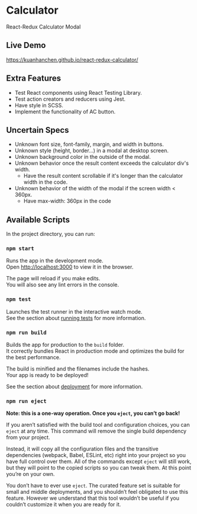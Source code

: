# Calculator

React-Redux Calculator Modal

## Live Demo

https://kuanhanchen.github.io/react-redux-calculator/

## Extra Features

- Test React components using React Testing Library.
- Test action creators and reducers using Jest.
- Have style in SCSS.
- Implement the functionality of AC button.

## Uncertain Specs

- Unknown font size, font-family, margin, and width in buttons.
- Unknown style (height, border...) in a modal at desktop screen.
- Unknown background color in the outside of the modal.
- Unknown behavior once the result content exceeds the calculator div's width. 
  - Have the result content scrollable if it's longer than the calculator width in the code.
- Unknown behavior of the width of the modal if the screen width < 360px.
  - Have max-width: 360px in the code

## Available Scripts

In the project directory, you can run:

### `npm start`

Runs the app in the development mode.\
Open [http://localhost:3000](http://localhost:3000) to view it in the browser.

The page will reload if you make edits.\
You will also see any lint errors in the console.

### `npm test`

Launches the test runner in the interactive watch mode.\
See the section about [running tests](https://facebook.github.io/create-react-app/docs/running-tests) for more information.

### `npm run build`

Builds the app for production to the `build` folder.\
It correctly bundles React in production mode and optimizes the build for the best performance.

The build is minified and the filenames include the hashes.\
Your app is ready to be deployed!

See the section about [deployment](https://facebook.github.io/create-react-app/docs/deployment) for more information.

### `npm run eject`

**Note: this is a one-way operation. Once you `eject`, you can’t go back!**

If you aren’t satisfied with the build tool and configuration choices, you can `eject` at any time. This command will remove the single build dependency from your project.

Instead, it will copy all the configuration files and the transitive dependencies (webpack, Babel, ESLint, etc) right into your project so you have full control over them. All of the commands except `eject` will still work, but they will point to the copied scripts so you can tweak them. At this point you’re on your own.

You don’t have to ever use `eject`. The curated feature set is suitable for small and middle deployments, and you shouldn’t feel obligated to use this feature. However we understand that this tool wouldn’t be useful if you couldn’t customize it when you are ready for it.
